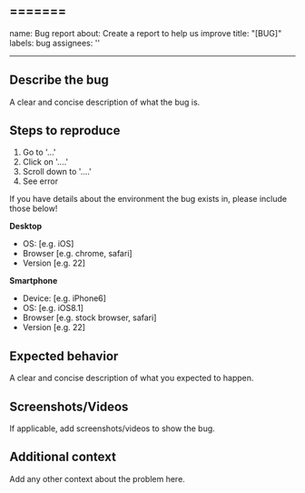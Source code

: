 =======
---
name: Bug report
about: Create a report to help us improve
title: "[BUG]"
labels: bug
assignees: ''

---

## Describe the bug
A clear and concise description of what the bug is.

## Steps to reproduce
1. Go to '...'
2. Click on '....'
3. Scroll down to '....'
4. See error

If you have details about the environment the bug exists in, please include those below!

**Desktop**
 - OS: [e.g. iOS]
 - Browser [e.g. chrome, safari]
 - Version [e.g. 22]


**Smartphone**
 - Device: [e.g. iPhone6]
 - OS: [e.g. iOS8.1]
 - Browser [e.g. stock browser, safari]
 - Version [e.g. 22]

## Expected behavior
A clear and concise description of what you expected to happen.

## Screenshots/Videos
If applicable, add screenshots/videos to show the bug. 


## Additional context
Add any other context about the problem here.
